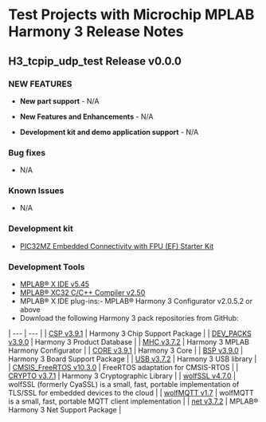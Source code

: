 # Test Projects with Microchip MPLAB Harmony 3 Release Notes
## H3_tcpip_udp_test Release v0.0.0
### NEW FEATURES
- **New part support** - N/A

- **New Features and Enhancements** - N/A

- **Development kit and demo application support** - N/A

### Bug fixes
-   N/A

### Known Issues
-   N/A

### Development kit

-    [PIC32MZ Embedded Connectivity with FPU (EF) Starter Kit](https://www.microchip.com/DevelopmentTools/ProductDetails/dm320007)

### Development Tools

-    [MPLAB® X IDE v5.45](https://www.microchip.com/mplab/mplab-x-ide)
-    [MPLAB® XC32 C/C++ Compiler v2.50](https://www.microchip.com/mplab/compilers)
-   MPLAB® X IDE plug-ins:- MPLAB® Harmony 3 Configurator v2.0.5.2 or above
-   Download the following Harmony 3 pack repositories from GitHub:

  | --- | --- |
  | [CSP v3.9.1](https://github.com/Microchip-MPLAB-Harmony/csp.git) | Harmony 3 Chip Support Package |
  | [DEV_PACKS v3.9.0](https://github.com/Microchip-MPLAB-Harmony/dev_packs.git) | Harmony 3 Product Database | 
  | [MHC v3.7.2](https://github.com/Microchip-MPLAB-Harmony/mhc.git)  | Harmony 3 MPLAB Harmony Configurator | 
  | [CORE v3.9.1](https://github.com/Microchip-MPLAB-Harmony/core.git)  | Harmony 3 Core  | 
  | [BSP v3.9.0](https://github.com/Microchip-MPLAB-Harmony/bsp.git)  | Harmony 3 Board Support Package  | 
  | [USB v3.7.2](https://github.com/Microchip-MPLAB-Harmony/usb.git)  |  Harmony 3 USB library | 
  | [CMSIS_FreeRTOS v10.3.0](https://github.com/Microchip-MPLAB-Harmony/CMSIS-FreeRTOS.git)  | FreeRTOS adaptation for CMSIS-RTOS | 
  | [CRYPTO v3.7.1](https://github.com/Microchip-MPLAB-Harmony/crypto.git)  | Harmony 3 Cryptographic Library | 
  | [wolfSSL v4.7.0](https://github.com/Microchip-MPLAB-Harmony/wolfssl.git)  | wolfSSL (formerly CyaSSL) is a small, fast, portable implementation of TLS/SSL for embedded devices to the cloud | 
  | [wolfMQTT v1.7](https://github.com/Microchip-MPLAB-Harmony/wolfMQTT.git)  | wolfMQTT is a small, fast, portable MQTT client implementation | 
  | [net v3.7.2]( https://github.com/Microchip-MPLAB-Harmony/net.git)  | MPLAB® Harmony 3 Net Support Package | 
